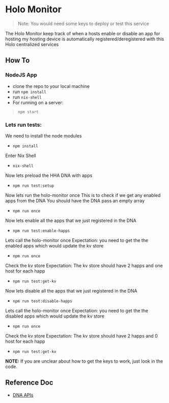 # Holo Monitor
> Note: You would need some keys to deploy or test this service

The Holo Monitor keep track of when a hosts enable or disable an app for hosting my hosting device is automatically registered/deregistered with this Holo centralized services

## How To

### NodeJS App
- clone the repo to your local machine
- run `npm install`
- run `nix-shell`
- For running on a server:
> `npm start`

### Lets run tests:

We need to install the node modules
- `npm install`

Enter Nix Shell
- `nix-shell`

Now lets preload the HHA DNA with apps
- `npm run test:setup`

Now lets run the holo-monitor once
This is to check if we get any enabled apps from the DNA
You should have the DNA pass an empty array
- `npm run once`

Now lets enable all the apps that we just registered in the DNA
- `npm run test:enable-happs`

Lets call the holo-monitor once
Expectation: you need to get the the enabled apps which would update the kv store
- `npm run once`

Check the kv store
Expectation: The kv store should have 2 happs and one host for each happ
- `npm run test:get-kv`

Now lets disable all the apps that we just registered in the DNA
- `npm run test:disable-happs`

Lets call the holo-monitor once
Expectation: you need to get the the disabled apps which would update the kv store
- `npm run once`

Check the kv store
Expectation: The kv store should have 2 happs and 0 host for each happ
- `npm run test:get-kv`

**NOTE:** If you are unclear about how to get the keys to work, just look in the code.

## Reference Doc
- [DNA APIs](https://hackmd.io/_zUswSixRRK0NpnvoK1dLA)
